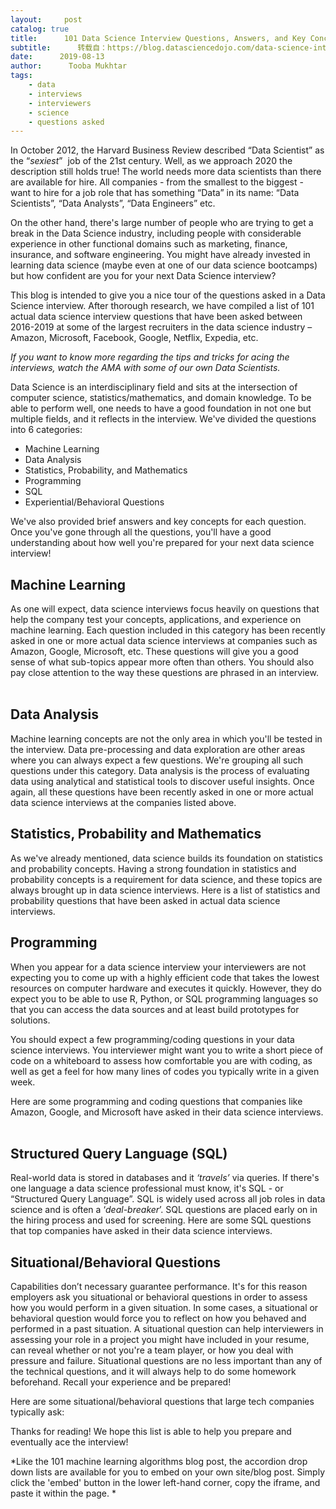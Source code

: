 ```yaml
---
layout:     post
catalog: true
title:      101 Data Science Interview Questions, Answers, and Key Concepts
subtitle:      转载自：https://blog.datasciencedojo.com/data-science-interview-questions/
date:      2019-08-13
author:      Tooba Mukhtar
tags:
    - data
    - interviews
    - interviewers
    - science
    - questions asked
---
```


In October 2012, the Harvard Business Review described “Data Scientist” as the “*sexiest*”  job of the 21st century. Well, as we approach 2020 the description still holds true! The world needs more data scientists than there are available for hire. All companies - from the smallest to the biggest - want to hire for a job role that has something “Data” in its name: “Data Scientists”, “Data Analysts”, “Data Engineers” etc. 

On the other hand, there's large number of people who are trying to get a break in the Data Science industry, including people with considerable experience in other functional domains such as marketing, finance, insurance, and software engineering. You might have already invested in learning data science (maybe even at one of our data science bootcamps) but how confident are you for your next Data Science interview? 

This blog is intended to give you a nice tour of the questions asked in a Data Science interview. After thorough research, we have compiled a list of 101 actual data science interview questions that have been asked between 2016-2019 at some of the largest recruiters in the data science industry – Amazon, Microsoft, Facebook, Google, Netflix, Expedia, etc. 

*If you want to know more regarding the tips and tricks for acing the interviews, watch the AMA with some of our own Data Scientists.* 

Data Science is an interdisciplinary field and sits at the intersection of computer science, statistics/mathematics, and domain knowledge. To be able to perform well, one needs to have a good foundation in not one but multiple fields, and it reflects in the interview. We've divided the questions into 6 categories: 
- Machine Learning
- Data Analysis
- Statistics, Probability, and Mathematics
- Programming
- SQL
- Experiential/Behavioral Questions

We've also provided brief answers and key concepts for each question. Once you've gone through all the questions, you'll have a good understanding about how well you're prepared for your next data science interview!     

## Machine Learning

As one will expect, data science interviews focus heavily on questions that help the company test your concepts, applications, and experience on machine learning. Each question included in this category has been recently asked in one or more actual data science interviews at companies such as Amazon, Google, Microsoft, etc. These questions will give you a good sense of what sub-topics appear more often than others. You should also pay close attention to the way these questions are phrased in an interview.       

## Data Analysis

Machine learning concepts are not the only area in which you'll be tested in the interview. Data pre-processing and data exploration are other areas where you can always expect a few questions. We're grouping all such questions under this category. Data analysis is the process of evaluating data using analytical and statistical tools to discover useful insights. Once again, all these questions have been recently asked in one or more actual data science interviews at the companies listed above.  

## Statistics, Probability and Mathematics

As we've already mentioned, data science builds its foundation on statistics and probability concepts. Having a strong foundation in statistics and probability concepts is a requirement for data science, and these topics are always brought up in data science interviews. Here is a list of statistics and probability questions that have been asked in actual data science interviews.

## Programming

When you appear for a data science interview your interviewers are not expecting you to come up with a highly efficient code that takes the lowest resources on computer hardware and executes it quickly. However, they do expect you to be able to use R, Python, or SQL programming languages so that you can access the data sources and at least build prototypes for solutions.

You should expect a few programming/coding questions in your data science interviews. You interviewer might want you to write a short piece of code on a whiteboard to assess how comfortable you are with coding, as well as get a feel for how many lines of codes you typically write in a given week. 

Here are some programming and coding questions that companies like Amazon, Google, and Microsoft have asked in their data science interviews.   

## Structured Query Language (SQL)

Real-world data is stored in databases and it *‘travels’* via queries. If there's one language a data science professional must know, it's SQL - or “Structured Query Language”. SQL is widely used across all job roles in data science and is often a ‘*deal-breaker*’. SQL questions are placed early on in the hiring process and used for screening. Here are some SQL questions that top companies have asked in their data science interviews.    

## Situational/Behavioral Questions

Capabilities don’t necessary guarantee performance. It's for this reason employers ask you situational or behavioral questions in order to assess how you would perform in a given situation. In some cases, a situational or behavioral question would force you to reflect on how you behaved and performed in a past situation. A situational question can help interviewers in assessing your role in a project you might have included in your resume, can reveal whether or not you're a team player, or how you deal with pressure and failure. Situational questions are no less important than any of the technical questions, and it will always help to do some homework beforehand. Recall your experience and be prepared! 

Here are some situational/behavioral questions that large tech companies typically ask:   

Thanks for reading! We hope this list is able to help you prepare and eventually ace the interview!

*Like the 101 machine learning algorithms blog post, the accordion drop down lists are available for you to embed on your own site/blog post. Simply click the 'embed' button in the lower left-hand corner, copy the iframe, and paste it within the page. *
